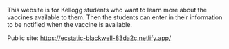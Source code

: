 This website is for Kellogg students who want to learn more about the vaccines available to them. Then the students can enter in their information to be notified when the vaccine is available.

Public site:
https://ecstatic-blackwell-83da2c.netlify.app/